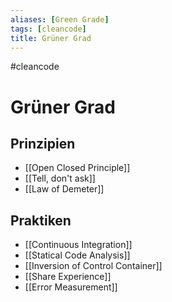 ```yaml
---
aliases: [Green Grade]
tags: [cleancode]
title: Grüner Grad
---
```

#cleancode 
# Grüner Grad
## Prinzipien
- [[Open Closed Principle]]
- [[Tell, don't ask]]
- [[Law of Demeter]]

## Praktiken
- [[Continuous Integration]]
- [[Statical Code Analysis]]
- [[Inversion of Control Container]]
- [[Share Experience]]
- [[Error Measurement]]